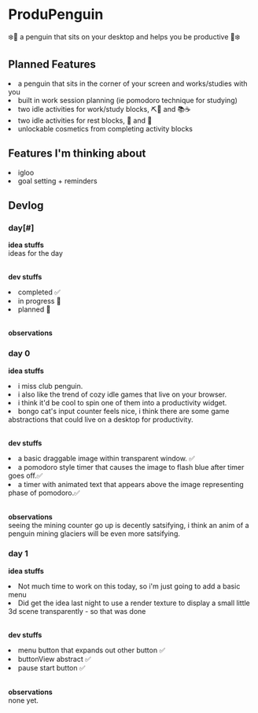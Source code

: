 # ProduPenguin
❄️🐧 a penguin that sits on your desktop and helps you be productive 🐧❄️

## Planned Features
<li> a penguin that sits in the corner of your screen and works/studies with you </li>
<li> built in work session planning (ie pomodoro technique for studying) </li>
<li> two idle activities for work/study blocks, ⛏️🧊 and  📚☕ </li>
<li> two idle activities for rest blocks, 🪩 and 🏀  </li>
<li> unlockable cosmetics from completing activity blocks </li>

## Features I'm thinking about
<li> igloo  </li>
<li> goal setting + reminders </li>

## Devlog
### day[#] ###

**idea stuffs** <br>
ideas for the day

<br> **dev stuffs** <br>
<li> completed ✅ </li>
<li>in progress 🔨  </li>
<li> planned 📘 </li>
 
<br> **observations** <br>

### day 0 
**idea stuffs** <br>
<li> i miss club penguin.</li>
<li>i also like the trend of cozy idle games that live on your browser.</li>
<li>i think it'd be cool to spin one of them into a productivity widget.</li>
<li>bongo cat's input counter feels nice, i think there are some game abstractions that could live on a desktop for productivity. </li>


<br> **dev stuffs** <br>
<li> a basic draggable image within transparent window. ✅ </li>
<li> a pomodoro style timer that causes the image to flash blue after timer goes off.✅</li>
<li>a timer with animated text that appears above the image representing phase of pomodoro.✅</li>

 <br> **observations** <br>
seeing the mining counter go up is decently satsifying, i think an anim of a penguin mining glaciers will be even more satsifying. 

### day 1 
**idea stuffs** <br>
<li>Not much time to work on this today, so i'm just going to add a basic menu</li>
<li>Did get the idea last night to use a render texture to display a small little 3d scene transparently - so that was done</li>

<br> **dev stuffs** <br>
<li>menu button that expands out other button ✅ </li>
<li>buttonView abstract ✅ </li>
<li>pause start button ✅ </li>

 <br> **observations** <br>
none yet.
